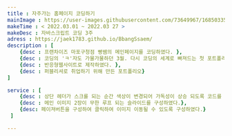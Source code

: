 ```yaml
---
title : 자주가는 홈페이지 코딩하기
mainImage : https://user-images.githubusercontent.com/73649967/168503354-c9dd3c26-0255-4f56-927f-811eea38c6a5.png
makeTime : < 2022.03.01 ~ 2022.03 27 >
makeDesc : 자바스크립트 코딩 3주
adress : https://jaek1783.github.io/BbangSsaem/
description : [
    {desc : 프랜차이즈 마포구청점 빵쌤의 메인페이지를 코딩하였다. },
    {desc : 코딩의 'ㅋ'자도 가물가물하던 3월. 다시 코딩의 세계로 빠져드는 첫 포트폴리오이다. },
    {desc : 반응형웹사이트로 제작하였다. },
    {desc : 퍼블리셔로 취업하기 위해 만든 포트폴리오}
]

service : [
    {desc : 상단 헤더가 스크롤 되는 순간 색상이 변경되어 가독성이 상승 되도록 코드를 구성하였다.},
    {desc : 메인 이미지 2장이 무한 루프 되는 슬라이드를 구성하였다.},
    {desc: 페이져버튼을 구성하여 클릭하여 이미지 이동될 수 있도록 구성하였다.}
 ]

---
```


